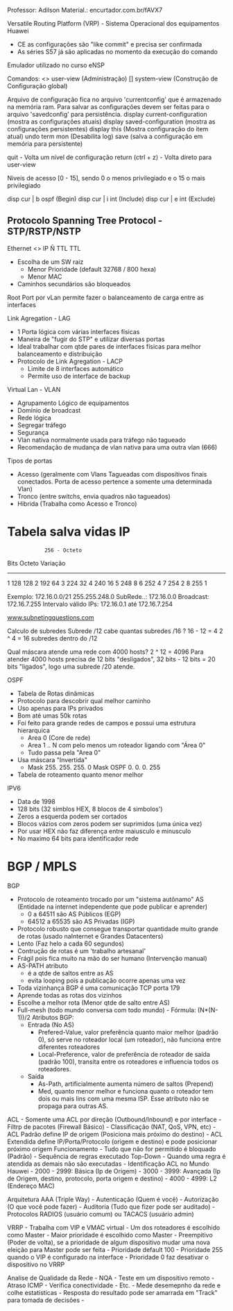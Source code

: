Professor: Adilson
Material.: encurtador.com.br/fAVX7

Versatile Routing Platform (VRP) - Sistema Operacional dos equipamentos Huawei
- CE as configurações são "like commit" e precisa ser confirmada
- As séries S57 já são aplicadas no momento da execução do comando

Emulador utilizado no curso eNSP


Comandos:
<> user-view (Administração)
[] system-view (Construção de Configuração global)

Arquivo de configuração fica no arquivo 'currentconfig' que é armazenado na memória ram. Para salvar as configurações devem ser feitas para o arquivo 'savedconfig' para persistência.
display current-configuration (mostra as configurações atuais)
display saved-configuration (mostra as configurações persistentes)
display this (Mostra configuração do item atual)
undo term mon (Desabilita log)
save (salva a configuração em memória para persistente)

quit - Volta um nível de configuração
return (ctrl + z) - Volta direto para user-view

Niveis de acesso [0 - 15], sendo 0 o menos privilegiado e o 15 o mais privilegiado

disp cur | b ospf (Begin)
disp cur | i int  (Include)
disp cur | e int  (Exclude)

Protocolo Spanning Tree Protocol - STP/RSTP/NSTP
------------------------------------------------
Ethernet <> IP
Ñ TTL       TTL

- Escolha de um SW raiz
    - Menor Prioridade (default 32768 / 800 hexa)
    - Menor MAC
- Caminhos secundários são bloqueados

Root Port por vLan permite fazer o balanceamento de carga entre as interfaces


Link Agregation - LAG
- 1 Porta lógica com várias interfaces físicas
- Maneira de "fugir do STP" e utilizar diversas portas
- Ideal trabalhar com qtde pares de interfaces físicas para melhor balanceamento e distribuição
- Protocolo de Link Agregation - LACP
    - Limite de 8 interfaces automático
    - Permite uso de interface de backup

Virtual Lan - VLAN
- Agrupamento Lógico de equipamentos
- Domínio de broadcast
- Rede lógica
- Segregar tráfego
- Segurança
- Vlan nativa normalmente usada para tráfego não tagueado
- Recomendação de mudança de vlan nativa para uma outra vlan (666)

Tipos de portas
- Acesso (geralmente com Vlans Tagueadas com dispositivos finais conectados. Porta de acesso pertence a somente uma determinada Vlan)
- Tronco (entre switchs, envia quadros não tagueados)
- Hibrida (Trabalha como Acesso e Tronco)


Tabela salva vidas IP
=============================
                256 - Octeto
Bits    Octeto  Variação
------- ------- --------
1       128     128
2       192     64
3       224     32
4       240     16
5       248     8
6       252     4
7       254     2
8       255     1

Exemplo:
172.16.0.0/21
255.255.248.0
SubRede..: 172.16.0.0
Broadcast: 172.16.7.255
Intervalo válido IPs: 172.16.0.1 até 172.16.7.254

www.subnetingquestions.com


Calculo de subredes
Subrede /12 cabe quantas subredes /16 ?
    16 - 12 = 4
    2 ^ 4 = 16 subredes dentro do /12

Qual máscara atende uma rede com 4000 hosts?
2 ^ 12 = 4096
Para atender 4000 hosts precisa de 12 bits "desligados",
32 bits - 12 bits = 20 bits "ligados", logo uma subrede /20 atende.



OSPF
- Tabela de Rotas dinâmicas
- Protocolo para descobrir qual melhor caminho
- Uso apenas para IPs privados
- Bom até umas 50k rotas
- Foi feito para grande redes de campos e possui uma estrutura hierarquica
    - Area 0 (Core de rede)
    - Area 1 .. N com pelo menos um roteador ligando com "Área 0"
    - Tudo passa pela "Area 0"
- Usa máscara "Invertida"
    - Mask      255. 255. 255.   0
      Mask OSPF   0.   0.   0. 255
- Tabela de roteamento quanto menor melhor


IPV6
- Data de 1998
- 128 bits (32 simblos HEX, 8 blocos de 4 simbolos')
- Zeros a esquerda podem ser cortados
- Blocos vázios com zeros podem ser suprimidos (uma única vez)
- Por usar HEX não faz diferença entre maiusculo e minusculo
- No maximo 64 bits para identificador rede


BGP / MPLS
==========
BGP
- Protocolo de roteamento trocado por um "sistema autônamo" AS (Entidade na internet independente que pode publicar e aprender)
    - 0 a 64511 são AS Públicos (EGP)
    - 64512 a 65535 são AS Privadas (IGP)
- Protocolo robusto que consegue transportar quantidade muito grande de rotas (usado naInternet e Grandes Datacenters)
- Lento (Faz helo a cada 60 segundos)
- Contrução de rotas é um 'trabalho artesanal'
- Frágil pois fica muito na mão do ser humano (Intervenção manual)
- AS-PATH atributo
    - é a qtde de saltos entre as AS
    - evita looping pois a publicação ocorre apenas uma vez
- Toda vizinhança BGP é uma comunicação TCP porta 179
- Aprende todas as rotas dos vizinhos
- Escolhe a melhor rota (Menor qtde de salto entre AS)
- Full-mesh (todo mundo conversa com todo mundo) - Fórmula: (N*(N-1))/2
Atributos BGP:
    - Entrada (No AS)
        - Prefered-Value, valor preferência quanto maior melhor (padrão 0), só serve no roteador local (um roteador), não funciona entre diferentes roteadores
        - Local-Preference, valor de preferência de roteador de saída (padrão 100), transita entre os roteadores e influencia todos os roteadores.
    - Saída
        - As-Path, artificialmente aumenta número de saltos (Prepend)
        - Med, quanto menor melhor e funciona quanto o roteador tem dois ou mais lins com uma mesma ISP. Esse atributo não se propaga para outras AS.


ACL
    - Somente uma ACL por direção (Outbound/Inbound) e por interface
    - Filtrp de pacotes (Firewall Básico)
    - Classificação (NAT, QoS, VPN, etc)
    - ACL Padrão define IP de origem (Posiciona mais próximo do destino)
    - ACL Extendida define IP/Porta/Protocolo (origem e destino) e pode posicionar próximo origem
    Funcionamento
        - Tudo que não for permitido é bloquado (Padrão)
        - Sequência de regras executado Top-Down
        - Quando uma regra é atendida as demais não são executadas
    - Identificação ACL no Mundo Hauwei
        - 2000 - 2999: Básica (Ip de Origem)
        - 3000 - 3999: Avançada (Ip de Origem, destino, protocolo, porta origem e destino)
        - 4000 - 4999: L2 (Endereço MAC)

Arquitetura AAA (Triple Way)
    - Autenticação (Quem é você)
    - Autorização  (O que você pode fazer)
    - Auditoria    (Tudo que fizer pode ser auditado)
    - Protocolos RADIOS (usuário comum) ou TACACS (usuário admin)

VRRP
    - Trabalha com VIP e VMAC virtual
    - Um dos roteadores é escolhido como Master
    - Maior prioridade é escolhido como Master
    - Preempitivo (Poder de volta), se a prioridade de algum dispositivo mudar uma nova eleição para Master pode ser feita
    - Prioridade default 100
    - Prioridade 255 quando o VIP é configurado na interface
    - Prioridade 0 faz desativar o dispositivo no VRRP

Analise de Qualidade da Rede - NQA
    - Teste em um dispositivo remoto
        - Atraso ICMP
        - Verifica conectividade
        - Etc.
    - Mede desemepnho da rede e colhe estatisticas
    - Resposta do resultado pode ser amarrada em "Track" para tomada de decisões
    - 